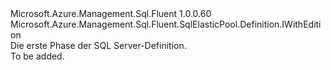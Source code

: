 <Type Name="IBlank" FullName="Microsoft.Azure.Management.Sql.Fluent.SqlElasticPool.Definition.IBlank">
  <TypeSignature Language="C#" Value="public interface IBlank : Microsoft.Azure.Management.Sql.Fluent.SqlElasticPool.Definition.IWithEdition" />
  <TypeSignature Language="ILAsm" Value=".class public interface auto ansi abstract IBlank implements class Microsoft.Azure.Management.Sql.Fluent.SqlElasticPool.Definition.IWithEdition" />
  <TypeSignature Language="DocId" Value="T:Microsoft.Azure.Management.Sql.Fluent.SqlElasticPool.Definition.IBlank" />
  <TypeSignature Language="VB.NET" Value="Public Interface IBlank&#xA;Implements IWithEdition" />
  <TypeSignature Language="F#" Value="type IBlank = interface&#xA;    interface IWithEdition" />
  <AssemblyInfo>
    <AssemblyName>Microsoft.Azure.Management.Sql.Fluent</AssemblyName>
    <AssemblyVersion>1.0.0.60</AssemblyVersion>
  </AssemblyInfo>
  <Interfaces>
    <Interface>
      <InterfaceName>Microsoft.Azure.Management.Sql.Fluent.SqlElasticPool.Definition.IWithEdition</InterfaceName>
    </Interface>
  </Interfaces>
  <Docs>
    <summary>
            Die erste Phase der SQL Server-Definition.
            </summary>
    <remarks>To be added.</remarks>
  </Docs>
  <Members />
</Type>